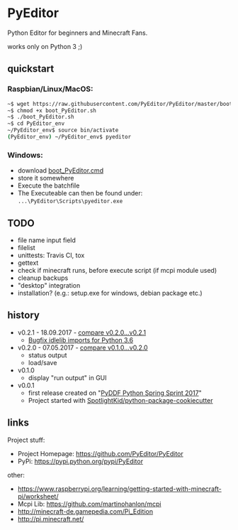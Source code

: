 # PyEditor

Python Editor for beginners and Minecraft Fans.

works only on Python 3 ;)


## quickstart

### Raspbian/Linux/MacOS:

```bash
~$ wget https://raw.githubusercontent.com/PyEditor/PyEditor/master/boot_PyEditor.sh
~$ chmod +x boot_PyEditor.sh
~$ ./boot_PyEditor.sh
~$ cd PyEditor_env
~/PyEditor_env$ source bin/activate
(PyEditor_env) ~/PyEditor_env$ pyeditor
```

### Windows:

* download [boot_PyEditor.cmd](https://github.com/PyEditor/PyEditor/raw/master/boot_PyEditor.cmd)
* store it somewhere
* Execute the batchfile
* The Executeable can then be found under: `...\PyEditor\Scripts\pyeditor.exe`


## TODO

* file name input field
* filelist
* unittests: Travis CI, tox
* gettext
* check if minecraft runs, before execute script (if mcpi module used)
* cleanup backups
* "desktop" integration
* installation? (e.g.: setup.exe for windows, debian package etc.)


## history

* v0.2.1 - 18.09.2017 - [compare v0.2.0...v0.2.1](https://github.com/PyEditor/PyEditor/compare/v0.2.0...v0.2.1)
  * [Bugfix idlelib imports for Python 3.6](https://github.com/PyEditor/PyEditor/pull/2)
* v0.2.0 - 07.05.2017 - [compare v0.1.0...v0.2.0](https://github.com/PyEditor/PyEditor/compare/v0.1.0...v0.2.0)
  * status output
  * load/save
* v0.1.0
  * display "run output" in GUI
* v0.0.1
  * first release created on "[PyDDF Python Spring Sprint 2017](http://www.pyddf.de/)"
  * Project started with [SpotlightKid/python-package-cookiecutter](https://github.com/SpotlightKid/python-package-cookiecutter)


## links

Project stuff:

* Project Homepage: https://github.com/PyEditor/PyEditor
* PyPi: https://pypi.python.org/pypi/PyEditor

other:

* https://www.raspberrypi.org/learning/getting-started-with-minecraft-pi/worksheet/
* Mcpi Lib: https://github.com/martinohanlon/mcpi
* http://minecraft-de.gamepedia.com/Pi_Edition
* http://pi.minecraft.net/
